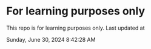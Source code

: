 # For learning purposes only
This repo is for learning purposes only.
Last updated at

Sunday, June 30, 2024 8:42:28 AM

